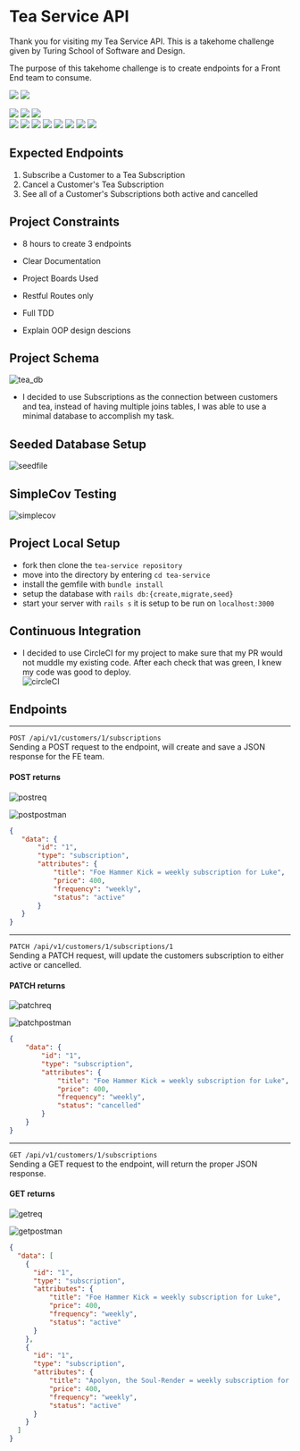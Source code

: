 # Tea Service API  
Thank you for visiting my Tea Service API. This is a takehome challenge given by Turing School of Software and Design.  

The purpose of this takehome challenge is to create endpoints for a Front End team to consume.  
<p>
  <img src="https://img.shields.io/badge/Ruby%20On%20Rails-b81818.svg?&style=flat&logo=rubyonrails&logoColor=white" />
  <img src="https://img.shields.io/badge/Ruby-CC0000.svg?&style=flaste&logo=ruby&logoColor=white" />
</p>

<p>
  <img src="https://img.shields.io/badge/Postman-FF6E4F.svg?&style=flat&logo=postman&logoColor=white" />  
  <img src="https://img.shields.io/badge/Git-F05032.svg?&style=flaste&logo=git&logoColor=white" />
  <img src="https://img.shields.io/badge/PostgreSQL-4169E1.svg?&style=flaste&logo=postgresql&logoColor=white" />
  </br>
  <img src="https://img.shields.io/badge/GitHub-181717.svg?&style=flaste&logo=github&logoColor=white" />
  <img src="https://img.shields.io/badge/rspec--rails-b81818.svg?&style=flaste&logo=rubygems&logoColor=white" />
  <img src="https://img.shields.io/badge/pry-b81818.svg?&style=flaste&logo=rubygems&logoColor=white" />  
  <img src="https://img.shields.io/badge/simplecov-b81818.svg?&style=flaste&logo=rubygems&logoColor=white" />  
  <img src="https://img.shields.io/badge/MVC-b8b018.svg?&style=flaste&logo=MVC&logoColor=white" />
  <img src="https://img.shields.io/badge/TDD-b87818.svg?&style=flaste&logo=TDD&logoColor=white" />
  <img src="https://img.shields.io/badge/REST-33b818.svg?&style=flaste&logo=REST&logoColor=white" />  
  <img src="https://img.shields.io/badge/OOP-b81818.svg?&style=flaste&logo=OOP&logoColor=white" />
</p>  

## Expected Endpoints  
1. Subscribe a Customer to a Tea Subscription
2. Cancel a Customer's Tea Subscription
3. See all of a Customer's Subscriptions both active and cancelled


## Project Constraints  
- 8 hours to create 3 endpoints

- Clear Documentation

- Project Boards Used  

- Restful Routes only  

- Full TDD  

- Explain OOP design descions  

## Project Schema  
![tea_db](https://user-images.githubusercontent.com/5219578/190591152-4578d925-39e5-4da3-bbc4-abc008477ec9.png)
- I decided to use Subscriptions as the connection between customers and tea, instead of having multiple joins tables, I was able to use a minimal database to accomplish my task.  

## Seeded Database Setup  
![seedfile](https://user-images.githubusercontent.com/5219578/191053237-7067171a-0200-4efc-b5d4-afe6a7780fb1.png)
## SimpleCov Testing  
![simplecov](https://user-images.githubusercontent.com/5219578/190598508-5f9cf34b-7152-495c-86a4-8fdaf3f41fa3.png)
## Project Local Setup
- fork then clone the `tea-service repository`  
- move into the directory by entering `cd tea-service`  
- install the gemfile with `bundle install`  
- setup the database with `rails db:{create,migrate,seed}`  
- start your server with `rails s` it is setup to be run on `localhost:3000`  

## Continuous Integration
- I decided to use CircleCI for my project to make sure that my PR would not muddle my existing code. After each check that was green, I knew my code was good to deploy.  
![circleCI](https://user-images.githubusercontent.com/5219578/191060583-ea4f50f5-c20c-4735-a225-b708c83a2a00.png)
## Endpoints  
 ___
 `POST /api/v1/customers/1/subscriptions`  
 Sending a POST request to the endpoint, will create and save a JSON response for the FE team.
 #### POST returns  

 ![postreq](https://user-images.githubusercontent.com/5219578/191058578-5a518f41-5388-406f-96ec-88cec1555737.png)  

 ![postpostman](https://user-images.githubusercontent.com/5219578/191058858-3484e1ba-a756-4781-9303-6d91501d9e17.png)  

 ```json
 {
    "data": {
        "id": "1",
        "type": "subscription",
        "attributes": {
            "title": "Foe Hammer Kick = weekly subscription for Luke",
            "price": 400,
            "frequency": "weekly",
            "status": "active"
        }
    }
}
``` 
___
`PATCH /api/v1/customers/1/subscriptions/1`  
Sending a PATCH request, will update the customers subscription to either active or cancelled.
#### PATCH returns  

![patchreq](https://user-images.githubusercontent.com/5219578/191058559-3989b46d-89e6-4e2e-9c8a-51e93d77c384.png)  

![patchpostman](https://user-images.githubusercontent.com/5219578/191058832-75d846f4-a707-45ce-830f-901e7fadd6d0.png)  

```json
{
    "data": {
        "id": "1",
        "type": "subscription",
        "attributes": {
            "title": "Foe Hammer Kick = weekly subscription for Luke",
            "price": 400,
            "frequency": "weekly",
            "status": "cancelled"
        }
    }
}
```

___  
`GET /api/v1/customers/1/subscriptions`  
 Sending a GET request to the endpoint, will return the proper JSON response. 
#### GET returns  

![getreq](https://user-images.githubusercontent.com/5219578/191058542-61f50f22-748d-4a06-99f3-91774e5d3f88.png)  

![getpostman](https://user-images.githubusercontent.com/5219578/191058814-3a7ea408-a2e4-4503-806b-fde9a41e9779.png)  

```json
{
  "data": [
    {
      "id": "1",
      "type": "subscription",
      "attributes": {
          "title": "Foe Hammer Kick = weekly subscription for Luke",
          "price": 400,
          "frequency": "weekly",
          "status": "active"
      }
    },
    {
      "id": "1",
      "type": "subscription",
      "attributes": {
          "title": "Apolyon, the Soul-Render = weekly subscription for Luke",
          "price": 400,
          "frequency": "weekly",
          "status": "active"
      }
    }
  ]
}
```